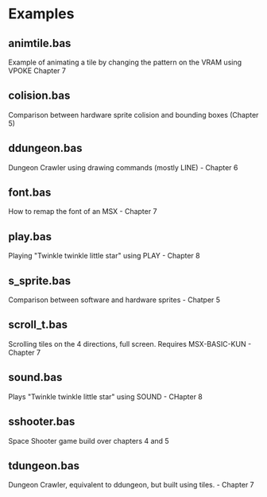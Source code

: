 # Examples

## animtile.bas

Example of animating a tile by changing the pattern on the VRAM using VPOKE
Chapter 7

## colision.bas

Comparison between hardware sprite colision and bounding boxes (Chapter 5)

## ddungeon.bas

Dungeon Crawler using drawing commands (mostly LINE) - Chapter 6

## font.bas

How to remap the font of an MSX - Chapter 7

## play.bas

Playing "Twinkle twinkle little star" using PLAY - Chapter 8

## s_sprite.bas

Comparison between software and hardware sprites - Chatper 5

## scroll_t.bas

Scrolling tiles on the 4 directions, full screen. Requires MSX-BASIC-KUN - Chapter 7

## sound.bas

Plays "Twinkle twinkle little star" using SOUND - CHapter 8

## sshooter.bas

Space Shooter game build over chapters 4 and 5

## tdungeon.bas

Dungeon Crawler, equivalent to ddungeon, but built using tiles. - Chapter 7
